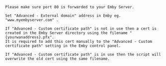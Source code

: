     Please make sure port 80 is forwarded to your Emby Server.
    
    Set "Advanced - External domain" address in Emby eg. "www.myembyserver.com" .
    
    If "Advanced - Custom certificate path" is not in use then a cert is created in the Emby Server directory using the filename "{yourwanaddress}.pfx". 
    It is required to add this cert manually to the "Advanced - Custom certificate path" setting in the Emby control panel.
    
    If "Advanced - Custom certificate path" is in use then the script will overwrite the old cert using the same filename.
